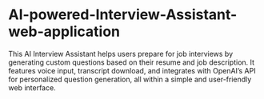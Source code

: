 # AI-powered-Interview-Assistant-web-application
This AI Interview Assistant helps users prepare for job interviews by generating custom questions based on their resume and job description. It features voice input, transcript download, and integrates with OpenAI’s API for personalized question generation, all within a simple and user-friendly web interface.
